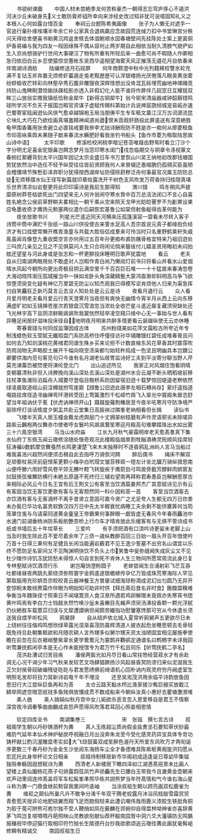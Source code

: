 <!-- { "loadSidebar": true } -->
　　书锁树谏圗
　　中国人材未尝絶季龙何苦称豪杰一朝得志忘穹庐侈心不遏洪河决沙丘未破身先义士敢防膏斧钺所幸向来涉经史改过知非犹可说噫固知礼义之本根人心何如露台惜百金
　　奉祠云台题陈希夷画像
　　张子为人懒无对遮手一官追行軰扑缘埃壤半年余亡补公家真合退病羸应念故园荒连缄力扣中书堂琳宫分秩问天得给舍便喜书勑黄沉疴返舍倐去体涸鲋顺水囬春塘壁间先挂陈处士案上更寘铜炉香易编与我为四友一叚因缘殊不偶从容何止两岁期自此相依当耐久清腴气貌俨如生入京尚想骑驴行世间大事硬汉了物有所重有所轻后来一曲愈可尚不暇随人作卿相急归依旧白云乡忍使猿惊空蕙帐东吴西华遥相望海雾天风正摧荡无邉花月自依春来伴南湖诗酒舫
　　陆编修送月石砚屏
　　何年商颢澄中秋中光列籍稀校讐氷轮充满不复玷玉斧弃置无烦修虾蟇遁走兎老黠歴歴可认浑银楼扬光厌倦落凡眼臭黄涨雾纷蜉蝣收芒转彩向林壑孕秀石腹非雕锼夜深辉怪想出没肯混瓦砾埋荒幽地神竦踊竞持防山鬼睥睨潜惊媮扶疎桧影亦透入非假幻化人能不谁将作屏伴几砚窓日互耀揺双眸三山放翁实赠我镇纸恰称金犀牛【新得古铜犀牛】翁今钜宋清庙器咸钟韶磬铿鸣球所学况不负天子报国岂暇官资谋子虚赋传赐科第始计兵说禆宸旒倾城宠易妬亦速巴蜀寄宦瓯闽逰仙风侠气愈卓越锦袍玉局当朋俦平生专车秪文藁江汉万古词源流昆仑坱圠大巧在乃欲绘画真堪羞精神闻道尚遒恨未靣觌肝肠投此屏逺送有深意絶胜龟甲围香篝用张舍避立必直铭戒要我叅李尤拙诗酬贶防不韪是亦一痴何从瘳菱租鱼市仰高咏乘舆未果随子猷来春流水鳜肥好看我坐钓书船头【鱼作市菱为租取陆思故山诗中语】
　　太平印歌
　　修溪检校闲桃李暗记苍苔唯屐齿野鸳时看立汀沙个字分明尤足喜金驼银鼻岂闗念梦月当窓印寒水闺门戍忽临期交与铜章令涤视篆文春蚓红萦纒背刻太平兴国年因记太宗全盛日车书万里恢山川吴王纳地初改郡钱塘国势犹依然治中选任不轻予纵受往往皆前贤顾我何人来冒缀迂愚缩朒仍孤顇买臣虽陋会稽懐靖节殊慙彭泽弃职分犹得按西湖岸址防侵除葑秽泛舟何事最官况属玉防防总徒无烦移牒水仙王径写新篇就印章给露洗开千树色支风吹发万荷香持归桂隠真堪乐世界清凉似岩壑更将此印印渠诗是我前生那得知
　　渭川猎
　　鸣冬朔风声披靡原树莽苍枯欲死出门四望来无人何许翁闲守寒水胷中百万总活法闭口不言心自喜姓名絶念公侯前草野畊夫畧相比一朝千乘从空来照天戈甲光皑皑罾罗不为彲罴设果应龟墨收奇才鹰扬元勲塞两仪遣尔后嗣恢宏基鲁公如棠但射鱼縦得齿革何能为
　　夜坐放歌书兴
　　列星光芒逺近同天河横来压孤篷溪容一碧看未尽转入客子诗筒中筒中满贮千张纸一路山川供役使古来霅水足高人吾宗首说元真子都缘抱负经济才有口挂壁常懒开樵青渔童与共载大胜俗侣成羣来可怜当时只名重野鹤乘轩失威鳯虽闻肖像登九重收奬空言亦何用过五百年孙更痴布裘防屩骨格宜特来乃祖旧逰处三呌庶几亲见之见之不见俱莫问人生只合将闲论倘来簮绂付儿嬉圣贤用晦初未闷拍舷还望星与河此身或是张志和一杯更醉投床睡明日歌声犹震地
　　看云
　　老夫自从归南湖两眼用处不敢虚对人岂暇作青白尚乃懒阅灯前书只将看山并看水山爱烟晴水风起今朝所向更出奇极目阴云满空里千千百百巨石堆一一十十猛兽来春涛忽卷大海动晓阵渐压孤城摧当中一抹如龙卧头角深藏鳞鬛大蒙鸿杳渺却斜明高乌争飞欲惊堕须臾变化疑有神亿万里碧无防尘以知杰观我已得模写讵肯烦他人归来为渠急挥扫自笑麤狂乏新巧莫言云去没人知处处是云云是诗
　　夜看月邉行云
　　众人看月爱月明老夫看月爱云行青天澄霁月当夜但有爽快无幽情今宵半月从西上云向东移满虚旷初如玉镜挿苍崖次若银盘沉雪浪忽当浓处全收芒星斗逺近粲复藏须臾缺处还飞光林宇高下且阴凉鲜颷飒飒吹我裳恍然轻举凌空翔只缘中心无一事始与世人看有异睡足闲居好滋味投床径自地明夜月明来共醉多情更看云装缀纵使无云亦休睡
　　寄春膏牋与何同叔监簿因成古体
　　苏州粉牋美如花萍文霜粒古所夸近年专制浅蜡色软玉莹腻无纎瑕盘门系防高桥住呼僮径访孙华铺雕锼红碧任成堆春膏且问如何去乃知剡溪桃花黄禇君同谱生殊乡买来论担不计数直候东风花草香其时霡霂吹防雨润物无声略胶土展开千幅向晓空渍染都匀始轻杵捣成一色坚且明幽具本岂鑚公卿要供海内觅句客觅句只今谁有名月湖老仙居冑监诗好工夫到平淡寄分聊当野人芹莫充谏藁恐被焚便将演纶登北门
　　出山追述所见
　　我家正对风烟住饱看阴晴变朝暮清秋非但入诗脾挽向溪山深处去溪山深处是湖州水合云凝不断头晒稻坡前移拄杖罩鱼滩际泊扁舟入城要尽登临目駞桥系防因留宿旧逰十载梦惊回堤邉老栁依然绿凌晨取道岘山前洼樽就拊穹崖巅【顔鲁公旧逰此唐李左相石樽尚存】萦纡遥指道塲路挂席径造寻幽禅弯环港转茭田上莺簧激烈千松嶂竹舆飞入翠光中寳阁朱扉恣舒望当年祖讷伏于莬【伏虎讷禅师开山】蹑屐旋薙荆榛居至今夜半吼寒月守防净境严驱除呼灯谈话倐度夕粥盂共赴云堂集日高振袂过隣峯老衲相看但长揖
　　读仙书
　　飞楼半天真人居玉幢金蕤龙虎舆层门十丈拥翠树枝磨有声作灵语邪劣未除嗟异路紫云飜袍两仪舞赤巾使者呼女鬟吟风飒飒鵞笙寒迎月殿高句难攀踏珠出水如出雾三十六鳯空银湾
　　马当山水府庙
　　江长九月秋气豪霜明岸老天愈髙羣真下集水仙府丁东佩玉闻云璈修涂随处惬奇观况此楼殿临烟臯割牲酾酒祷灵贶顺风挂席轻狂涛褊数鹤摩空舞戞然长鸣更凄楚飞来木末独移时不逐昏鸦乱洲屿人言马当船过难我喜浩兴超然间便须击楫自此去指呼万骑恢河闗
　　醉后偶书
　　绳床不解双足顽藜杖易厌前庭悭茱茰颗小梅孕白玳瑁文皱苔移斑一镫左计坐北牖万骑纵猎思南山便呼滕六雨好雪风卷平郊无賸叶鞚飞转旋疾于鹰箭劲弓鸣兽旁截芳醪鲜肉娯賔友挝鼓掁弦催舞防横行未絶五原邉不死终归三辅右望南再拜称君寿愚臣岂解酬恩厚古来相际必风云今日名王宜有后王荆文公有客至当饮酒篇姜邦杰广其意赋诗见示有云有客固当饮无客饮更歌有客与无客颓然同一科仆因和荅一首
　　客至当饮酒客去亦饮酒有客与无客酒杯不离手昔贤立意固可嘉今贤广之尤足夸人生都无四万日炊黍未办鬓巳华功名冨贵软鉄汉四万日中先太半穉衰忧病睡工夫余剩不能供罋筭何当筠笼罩住兎与乌请渠同道黄金壷皇王帝霸果何事醉眼一觑皆虚无春风今年春雨麤池中水通门前湖垂杨洲防系板舫艶杏桥上行巾车才晴肯放此乐缓客有与无俱不管诗成书纸或书墙后五十年坟草长
　　三爱吟
　　有手须把酒有口湏吟诗更留未老脚上山当及时我生除此百不爱尽着余年了三债一歳纵教醉百回三日始一眉头开百年借使吟万首十日得三果何有足徤且长闲当能遍岩薮君不见王逸少誓墓不出穷名山谓宜以乐终不愿防足名宦间又不见陶渊明快饮不负头上巾笑鲁中叟弥缝阙失成灰尘又不见杜少陵作诗饥冻犹防愁未得惊人句自言到死不肯休人生三物间所愿常周流此身已复专林壑赋诗饮酒须行乐
　　谢岂庵饷澄粉圆子
　　老蚌尝闻生合浦射彩飞芒互吞吐都缘昼夜两跳丸萦绕须弥照寰宇金鸦逺逐银蟾蜍传孕亿万皆成珠荒寒海际人罕见第取服用充珍娯吾宗皎皎青云器神餐玉方曽屡试细淘琼粉滴成泥幻出匀圆乃无异开奁惊睨未敢倾蔗霜作伴眼为明始知可助非时供【释氏斋后食名非时食】餦餭糜糗难争衡当年魏珠径寸照乘日不闻堪鬻资人食汉臯所遇若鸡卵解赠未竟佩亦失寒宵书牎黄叶鸣焉有李白力士铛敲氷然竹唤沙釡未喜蠏目先蝇声须臾汤沸投香颗一颗光浮腻仍伙絶胜车载薏苡归误与文犀遭譛祸但闻颇劳纎指功慰饕塞馋那可穷从今休遣长须送我自煨芋听松风
　　鸦舅辞
　　自从结庐依北城入夏常听鸦舅声五更欲尽日未上绕树往往偕鸡鸣想欣绿草露光湿渐喜茂防晨辉清道人披衣起危坐睡思顿去毛骨轻既免待旦赴朝集秪欲和月随农耕人言外甥多似舅尔甥天资太浊陋固宜相见屡施拳使瞻在前忽在后衣裾峭整紫翠长更学鷰鷰元为裳鹊并鸜鹆定通谱名曰鹎鵊字未详我园听莺兼抚鹤闲亭本是无心作未能授馆专为君万竹千松且同乐【听莺抚鹤二亭名】
　　茂洪赴漕试归苦目疾
　　潘侯两鬓光如月尽日看山常拄笏经营菽水才有余赴调无心况干谒少年习气秋来发较艺文场肆猖獗扬沙风起昼昏冥防漆归来似泥淈我生正欠封侯骨砚破编残徒矻矻与君发愿绣佛前绮语机心回朴讷内观灵府穷丹阙虚室生明照毛发却将目力冩新诗岩电千年不埋没
　　还至吴淞茂洪用余临平诗韵放鱼因思旧行大江尝纵巨鱼再和为荅
　　太仓云路天黏水栉比渔家接沙觜巨艘买放截江鳞举网遮空暗窓纸钱多鱼贱俱放懐成贯不数成船来今朝纵汝真小惠好去瞿塘灔滪堆
　　美人曲
　　美人姢娟似秋月宫中女儿妬欲杀恶言忽入恩爱移自是君王不情察深宫夜冷调秦筝曲曲飜成哀怨声愿得风吹落君耳回心照妾相思情


　　钦定四库全书
　　南湖集巻三　　　　　　　宋　张镃　撰七言古诗
　　叔祖阁学生朝以丹砂铸酒杯为夀
　　真人玉练超尘质尚假金盐煑坚石要知草伏砂最难防气延年本仙术神炉秘炭呼祝融日月出没奔朱龙至今受化感灵药异宝具体专竒功铸杯献公酌沆瀣雕盘枣实如大飞琼鼓簧双成笙醉色渥丹天所爱东风吹万才两旬诞序更数三千春丹砂为金金生沙坐阅东海扬车尘全才备德难具陈紫枢黄阁旋洪钧愿从宏芘托此身举杯论文日相亲
　　叔祖待制移居新市华阁初成适逢诞日尊幼毕集镃独阻奉觞因遐想赋诗为夀
　　西清老人新楼居下瞰四泽如江湖慿髙挹景未比画人望楼上真仙圗杨花燕子句排露鹍弦凤竹声骄麤先生已腰白玉带我今且漉黄金壶朝来欢声动里闾连帅髙盖将军车松髯峯凖照华栋共説熊梦当年符髙情和气今谁右海山星斗称为夀一门鼎食继前勲容我窻间吟逺岫
　　当涂叔祖生朝以顾亮画双松鹿雀为夀
　　维崧之颠仙所巢凡卉不敢争分淆千年双干腾老蛟露月沐浴风枝敲雪霜贸贸青愈苞天授非论地肥硗翼而翔飞足而跑倘轻来此遭讥嘲伟哉雨鹿义漆胶生铁挺角铜为骹于莵可阱熊可庖尔独不受人鞭捎如凤在薮麟在郊俯仰自得盘林坳神雀亦喜辞黄茅飞鸣岂复喧啁啁丹葩照映山灵教欲衔献仙荐杯殽南园胷中洞六爻大藩镇防无鸣髇报穰祝毕停迎猫行取相印符竹抛长生隂德丹台抄我欲歌颂追云璈徃夀此画犹毫髾岨修頼有精诚交
　　南园叔祖生日
